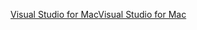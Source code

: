 [<span data-ttu-id="b6473-101">Visual Studio for Mac</span><span class="sxs-lookup"><span data-stu-id="b6473-101">Visual Studio for Mac</span></span>](https://www.microsoft.com/net/download/macos)

